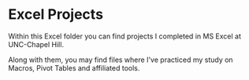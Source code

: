 # Excel Projects
Within this Excel folder you can find projects I completed in MS Excel at UNC-Chapel Hill.

Along with them, you may find files where I've practiced my study on Macros, Pivot Tables and affiliated tools.
